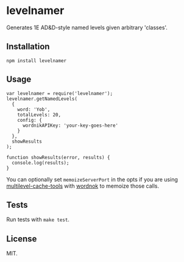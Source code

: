levelnamer
==================

Generates 1E AD&D-style named levels given arbitrary 'classes'.

Installation
------------

    npm install levelnamer

Usage
-----

    var levelnamer = require('levelnamer');
    levelnamer.getNamedLevels(
      {
        word: 'Yob',
        totalLevels: 20,
        config: {
          wordnikAPIKey: 'your-key-goes-here'
        }
      }, 
      showResults
    );

    function showResults(error, results) {
      console.log(results);
    }

You can optionally set `memoizeServerPort` in the opts if you are using [multilevel-cache-tools](https://github.com/jimkang/multilevel-cache-tools) with [wordnok](https://github.com/jimkang/wordnok) to memoize those calls.

Tests
-----

Run tests with `make test`.

License
-------

MIT.
